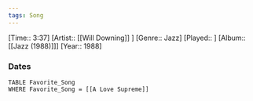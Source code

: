 ```yaml
---
tags: Song  
---
```

[Time:: 3:37]
[Artist:: [[Will Downing]] ]
[Genre:: Jazz]
[Played:: ]
[Album:: [[Jazz (1988)]]]
[Year:: 1988]
### Dates
````dataview
TABLE Favorite_Song
WHERE Favorite_Song = [[A Love Supreme]]
````